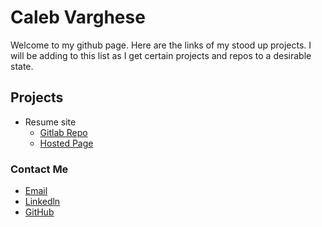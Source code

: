 # Caleb Varghese

Welcome to my github page. Here are the links of my stood up projects. I will be adding to this list as I get certain projects and repos to a desirable state. 

## Projects
- Resume site 
    - [Gitlab Repo](https://github.com/calebvarghese/resume/)
    - [Hosted Page](https://calebvarghese.github.io/resume/)

### Contact Me
- [Email](mailto:rougher-earners-02@icloud.com)
- [Linkedln](https://github.com/calebvarghese)
- [GitHub](https://github.com/calebvarghese)

